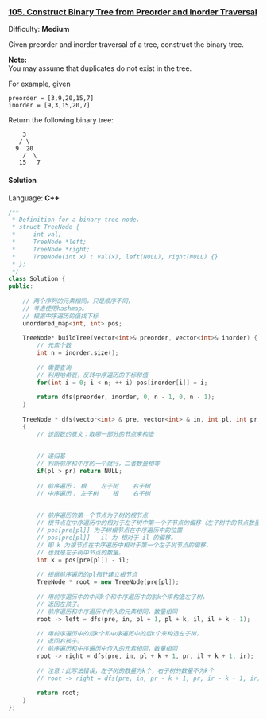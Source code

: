 ### [105\. Construct Binary Tree from Preorder and Inorder Traversal](https://leetcode.com/problems/construct-binary-tree-from-preorder-and-inorder-traversal/)

Difficulty: **Medium**


Given preorder and inorder traversal of a tree, construct the binary tree.

**Note:**  
You may assume that duplicates do not exist in the tree.

For example, given

```
preorder = [3,9,20,15,7]
inorder = [9,3,15,20,7]
```

Return the following binary tree:

```
    3
   / \
  9  20
    /  \
   15   7
```


#### Solution

Language: **C++**

```c++
/**
 * Definition for a binary tree node.
 * struct TreeNode {
 *     int val;
 *     TreeNode *left;
 *     TreeNode *right;
 *     TreeNode(int x) : val(x), left(NULL), right(NULL) {}
 * };
 */
class Solution {
public:
    
    // 两个序列的元素相同，只是顺序不同，
    // 考虑使用hashmap。
    // 根据中序遍历的值找下标
    unordered_map<int, int> pos;
    
    TreeNode* buildTree(vector<int>& preorder, vector<int>& inorder) {
        // 元素个数
        int n = inorder.size();
        
        // 需要查询
        // 利用哈希表，反转中序遍历的下标和值
        for(int i = 0; i < n; ++ i) pos[inorder[i]] = i;
        
        return dfs(preorder, inorder, 0, n - 1, 0, n - 1);
    }
    
    TreeNode * dfs(vector<int> & pre, vector<int> & in, int pl, int pr, int il, int ir)
    {
        // 该函数的意义：取哪一部分的节点来构造
        
        
        // 递归基
        // 判断前序和中序的一个就行，二者数量相等
        if(pl > pr) return NULL;
        
        // 前序遍历： 根    左子树    右子树
        // 中序遍历： 左子树    根    右子树
        
        
        // 前序遍历的第一个节点为子树的根节点
        // 根节点在中序遍历中的相对于左子树中第一个子节点的偏移（左子树中的节点数量） = 前序遍历左指针指向的值在中序遍历中的下标 - 中序遍历的左指针的下标
        // pos[pre[pl]] 为子树根节点在中序遍历中的位置
        // pos[pre[pl]] - il 为 相对于 il 的偏移。
        // 即 k 为根节点在中序遍历中相对于第一个左子树节点的偏移，
        // 也就是左子树中节点的数量。
        int k = pos[pre[pl]] - il;
        
        // 根据前序遍历的pl指针建立根节点
        TreeNode * root = new TreeNode(pre[pl]);
        
        // 用前序遍历中的中间k个和中序遍历中的前k个来构造左子树，
        // 返回左孩子。
        // 前序遍历和中序遍历中传入的元素相同，数量相同
        root -> left = dfs(pre, in, pl + 1, pl + k, il, il + k - 1);
        
        // 用前序遍历中的后k个和中序遍历中的后k个来构造左子树，
        // 返回右孩子。
        // 前序遍历和中序遍历中传入的元素相同，数量相同
        root -> right = dfs(pre, in, pl + k + 1, pr, il + k + 1, ir);
        
        // 注意：此写法错误，左子树的数量为k个，右子树的数量不为k个
        // root -> right = dfs(pre, in, pr - k + 1, pr, ir - k + 1, ir);
        
        return root;
    }
};
```